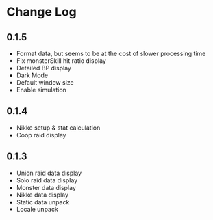 # Change Log

## 0.1.5
- Format data, but seems to be at the cost of slower processing time
- Fix monsterSkill hit ratio display
- Detailed BP display
- Dark Mode
- Default window size
- Enable simulation

## 0.1.4
- Nikke setup & stat calculation
- Coop raid display

## 0.1.3
- Union raid data display
- Solo raid data display
- Monster data display
- Nikke data display
- Static data unpack
- Locale unpack